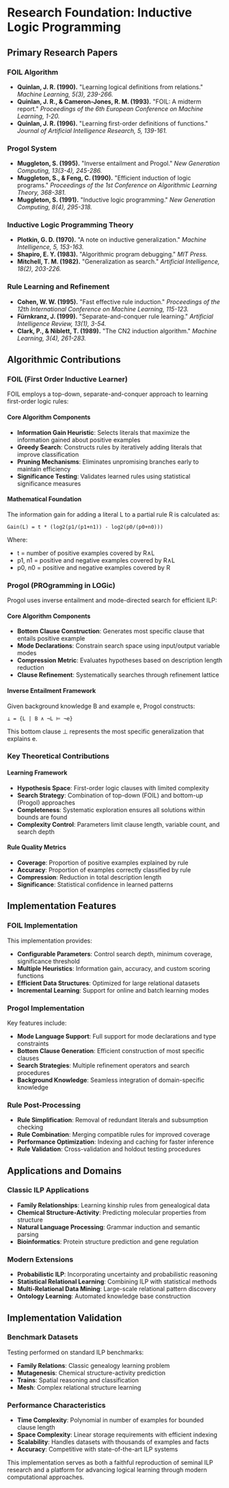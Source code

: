# Research Foundation: Inductive Logic Programming

## Primary Research Papers

### FOIL Algorithm
- **Quinlan, J. R. (1990).** "Learning logical definitions from relations." *Machine Learning, 5(3), 239-266.*
- **Quinlan, J. R., & Cameron-Jones, R. M. (1993).** "FOIL: A midterm report." *Proceedings of the 6th European Conference on Machine Learning, 1-20.*
- **Quinlan, J. R. (1996).** "Learning first-order definitions of functions." *Journal of Artificial Intelligence Research, 5, 139-161.*

### Progol System
- **Muggleton, S. (1995).** "Inverse entailment and Progol." *New Generation Computing, 13(3-4), 245-286.*
- **Muggleton, S., & Feng, C. (1990).** "Efficient induction of logic programs." *Proceedings of the 1st Conference on Algorithmic Learning Theory, 368-381.*
- **Muggleton, S. (1991).** "Inductive logic programming." *New Generation Computing, 8(4), 295-318.*

### Inductive Logic Programming Theory
- **Plotkin, G. D. (1970).** "A note on inductive generalization." *Machine Intelligence, 5, 153-163.*
- **Shapiro, E. Y. (1983).** "Algorithmic program debugging." *MIT Press.*
- **Mitchell, T. M. (1982).** "Generalization as search." *Artificial Intelligence, 18(2), 203-226.*

### Rule Learning and Refinement
- **Cohen, W. W. (1995).** "Fast effective rule induction." *Proceedings of the 12th International Conference on Machine Learning, 115-123.*
- **Fürnkranz, J. (1999).** "Separate-and-conquer rule learning." *Artificial Intelligence Review, 13(1), 3-54.*
- **Clark, P., & Niblett, T. (1989).** "The CN2 induction algorithm." *Machine Learning, 3(4), 261-283.*

## Algorithmic Contributions

### FOIL (First Order Inductive Learner)
FOIL employs a top-down, separate-and-conquer approach to learning first-order logic rules:

#### Core Algorithm Components
- **Information Gain Heuristic**: Selects literals that maximize the information gained about positive examples
- **Greedy Search**: Constructs rules by iteratively adding literals that improve classification
- **Pruning Mechanisms**: Eliminates unpromising branches early to maintain efficiency
- **Significance Testing**: Validates learned rules using statistical significance measures

#### Mathematical Foundation
The information gain for adding a literal L to a partial rule R is calculated as:
```
Gain(L) = t * (log2(p1/(p1+n1)) - log2(p0/(p0+n0)))
```
Where:
- t = number of positive examples covered by R∧L
- p1, n1 = positive and negative examples covered by R∧L  
- p0, n0 = positive and negative examples covered by R

### Progol (PROgramming in LOGic)
Progol uses inverse entailment and mode-directed search for efficient ILP:

#### Core Algorithm Components
- **Bottom Clause Construction**: Generates most specific clause that entails positive example
- **Mode Declarations**: Constrain search space using input/output variable modes
- **Compression Metric**: Evaluates hypotheses based on description length reduction
- **Clause Refinement**: Systematically searches through refinement lattice

#### Inverse Entailment Framework
Given background knowledge B and example e, Progol constructs:
```
⊥ = {L | B ∧ ¬L ⊨ ¬e}
```
This bottom clause ⊥ represents the most specific generalization that explains e.

### Key Theoretical Contributions

#### Learning Framework
- **Hypothesis Space**: First-order logic clauses with limited complexity
- **Search Strategy**: Combination of top-down (FOIL) and bottom-up (Progol) approaches  
- **Completeness**: Systematic exploration ensures all solutions within bounds are found
- **Complexity Control**: Parameters limit clause length, variable count, and search depth

#### Rule Quality Metrics
- **Coverage**: Proportion of positive examples explained by rule
- **Accuracy**: Proportion of examples correctly classified by rule
- **Compression**: Reduction in total description length
- **Significance**: Statistical confidence in learned patterns

## Implementation Features

### FOIL Implementation
This implementation provides:
- **Configurable Parameters**: Control search depth, minimum coverage, significance threshold
- **Multiple Heuristics**: Information gain, accuracy, and custom scoring functions
- **Efficient Data Structures**: Optimized for large relational datasets
- **Incremental Learning**: Support for online and batch learning modes

### Progol Implementation
Key features include:
- **Mode Language Support**: Full support for mode declarations and type constraints
- **Bottom Clause Generation**: Efficient construction of most specific clauses
- **Search Strategies**: Multiple refinement operators and search procedures
- **Background Knowledge**: Seamless integration of domain-specific knowledge

### Rule Post-Processing
- **Rule Simplification**: Removal of redundant literals and subsumption checking
- **Rule Combination**: Merging compatible rules for improved coverage
- **Performance Optimization**: Indexing and caching for faster inference
- **Rule Validation**: Cross-validation and holdout testing procedures

## Applications and Domains

### Classic ILP Applications
- **Family Relationships**: Learning kinship rules from genealogical data
- **Chemical Structure-Activity**: Predicting molecular properties from structure
- **Natural Language Processing**: Grammar induction and semantic parsing
- **Bioinformatics**: Protein structure prediction and gene regulation

### Modern Extensions
- **Probabilistic ILP**: Incorporating uncertainty and probabilistic reasoning
- **Statistical Relational Learning**: Combining ILP with statistical methods
- **Multi-Relational Data Mining**: Large-scale relational pattern discovery
- **Ontology Learning**: Automated knowledge base construction

## Implementation Validation

### Benchmark Datasets
Testing performed on standard ILP benchmarks:
- **Family Relations**: Classic genealogy learning problem
- **Mutagenesis**: Chemical structure-activity prediction
- **Trains**: Spatial reasoning and classification
- **Mesh**: Complex relational structure learning

### Performance Characteristics
- **Time Complexity**: Polynomial in number of examples for bounded clause length
- **Space Complexity**: Linear storage requirements with efficient indexing
- **Scalability**: Handles datasets with thousands of examples and facts
- **Accuracy**: Competitive with state-of-the-art ILP systems

This implementation serves as both a faithful reproduction of seminal ILP research and a platform for advancing logical learning through modern computational approaches.